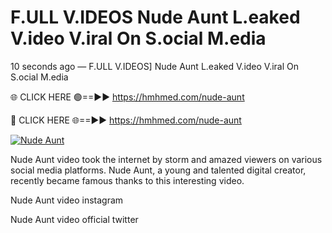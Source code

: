 # F.ULL V.IDEOS Nude Aunt L.eaked V.ideo V.iral On S.ocial M.edia

10 seconds ago — F.ULL V.IDEOS] Nude Aunt L.eaked V.ideo V.iral On S.ocial M.edia

🌐 CLICK HERE 🟢==►► https://hmhmed.com/nude-aunt

🔴 CLICK HERE 🌐==►► https://hmhmed.com/nude-aunt

[![Nude Aunt](https://i.imgur.com/dJHk4Zq.gif)](https://hmhmed.com/nude-aunt)

Nude Aunt video took the internet by storm and amazed viewers on various social media platforms. Nude Aunt, a young and talented digital creator, recently became famous thanks to this interesting video.

Nude Aunt video instagram

Nude Aunt video official twitter